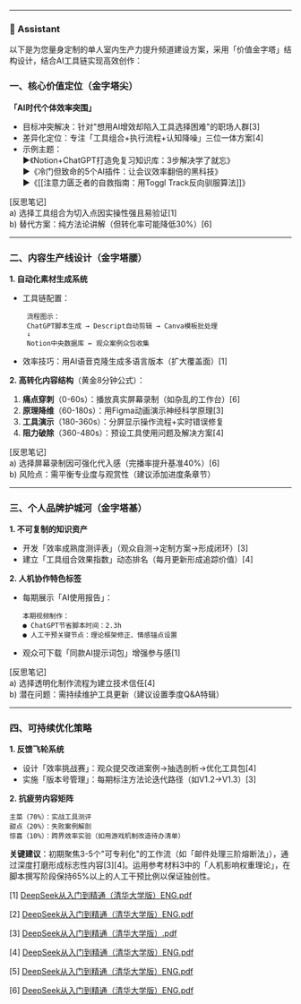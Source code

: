 
---
### 🤖 Assistant



以下是为您量身定制的单人室内生产力提升频道建设方案，采用「价值金字塔」结构设计，结合AI工具链实现高效创作：

### 一、核心价值定位（金字塔尖）
**「AI时代个体效率突围」**  
- 目标冲突解决：针对"想用AI增效却陷入工具选择困难"的职场人群[3]  
- 差异化定位：专注「工具组合+执行流程+认知降噪」三位一体方案[4]  
- 示例主题：  
  ▶《Notion+ChatGPT打造免复习知识库：3步解决学了就忘》  
  ▶《冷门但致命的5个AI插件：让会议效率翻倍的黑科技》  
  ▶《[[注意力匮乏者的自救指南：用Toggl Track反向驯服算法]]》  

[反思笔记]  
a) 选择工具组合为切入点因实操性强且易验证[1]  
b) 替代方案：纯方法论讲解（但转化率可能降低30%）[6]  

---

### 二、内容生产线设计（金字塔腰）
**1. 自动化素材生成系统**  
- 工具链配置：  
  ```mermaid
   流程图示：
   ChatGPT脚本生成 → Descript自动剪辑 → Canva模板批处理  
   ↓  
   Notion中央数据库 ← 观众案例众包收集
  ```
- 效率技巧：用AI语音克隆生成多语言版本（扩大覆盖面）[1]  

**2. 高转化内容结构**（黄金8分钟公式）：
1. **痛点穿刺**（0-60s）：播放真实屏幕录制（如杂乱的工作台）[6]  
2. **原理降维**（60-180s）：用Figma动画演示神经科学原理[3]  
3. **工具演示**（180-360s）：分屏显示操作流程+实时错误修复  
4. **阻力破除**（360-480s）：预设工具使用问题及解决方案[4]  

[反思笔记]  
a) 选择屏幕录制因可强化代⼊感（完播率提升基准40%）[6]  
b) 风险点：需平衡专业度与观赏性（建议添加进度条章节）  

---

### 三、个人品牌护城河（金字塔基）
**1. 不可复制的知识资产**  
- 开发「效率成熟度测评表」（观众自测→定制方案→形成闭环）[3]  
- 建立「工具组合效果指数」动态排名（每月更新形成追踪价值）[4]  

**2. 人机协作特色标签**  
- 每期展示「AI使用报告」：  
  ``` 
  本期视频制作：  
  ● ChatGPT节省脚本时间：2.3h  
  ● 人工干预关键节点：理论框架修正、情感锚点设置  
  ```  
- 观众可下载「同款AI提示词包」增强参与感[1]  

[反思笔记]  
a) 选择透明化制作流程为建立技术信任[4]  
b) 潜在问题：需持续维护工具更新（建议设置季度Q&A特辑）  

---

### 四、可持续优化策略
**1. 反馈飞轮系统**  
- 设计「效率挑战赛」：观众提交改进案例→抽选剖析→优化工具包[4]  
- 实施「版本号管理」：每期标注方法论迭代路径（如V1.2→V1.3）[3]  

**2. 抗疲劳内容矩阵**  
``` 
主菜（70%）：实战工具测评  
甜点（20%）：失败案例解剖  
惊喜（10%）：跨界效率实验（如用游戏机制改造待办清单）  
```

**关键建议**：初期聚焦3-5个"可专利化"的工作流（如「邮件处理三阶熔断法」），通过深度打磨形成标志性内容[3][4]。运用参考材料3中的「人机影响权重理论」，在脚本撰写阶段保持65%以上的人工干预比例以保证独创性。

[1] [DeepSeek从入门到精通（清华大学版）ENG.pdf](http://file/14cdf242-aeb7-44b6-afb7-077a4583b828.pdf)

[2] [DeepSeek从入门到精通（清华大学版）ENG.pdf](http://file/14cdf242-aeb7-44b6-afb7-077a4583b828.pdf)

[3] [DeepSeek从入门到精通（清华大学版）.pdf](http://file/2ae7e468-fbb6-46cd-adef-730ff3f777ce.pdf)

[4] [DeepSeek从入门到精通（清华大学版）ENG.pdf](http://file/14cdf242-aeb7-44b6-afb7-077a4583b828.pdf)

[5] [DeepSeek从入门到精通（清华大学版）ENG.pdf](http://file/14cdf242-aeb7-44b6-afb7-077a4583b828.pdf)

[6] [DeepSeek从入门到精通（清华大学版）ENG.pdf](http://file/14cdf242-aeb7-44b6-afb7-077a4583b828.pdf)